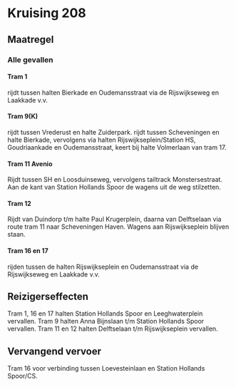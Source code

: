 # Kruising 208
## Maatregel
### Alle gevallen

#### Tram 1
rijdt tussen halten Bierkade en Oudemansstraat via de Rijswijkseweg en Laakkade v.v.

#### Tram 9(K)
rijdt tussen Vrederust en halte Zuiderpark.
rijdt tussen Scheveningen en halte Bierkade, vervolgens via halten Rijswijkseplein/Station HS, Goudriaankade en Oudemansstraat, keert bij halte Volmerlaan van tram 17.

#### Tram 11 Avenio
Rijdt tussen SH en Loosduinseweg, vervolgens tailtrack Monstersestraat.
Aan de kant van Station Hollands Spoor de wagens uit de weg stilzetten.

#### Tram 12
Rijdt van Duindorp t/m halte Paul Krugerplein, daarna van Delftselaan via route tram 11 naar Scheveningen Haven.
Wagens aan Rijswijkseplein blijven staan.

#### Tram 16 en 17
rijden tussen de halten Rijswijkseplein en Oudemansstraat via de Rijswijkseweg en Laakkade v.v.

## Reizigerseffecten
Tram 1, 16 en 17 halten Station Hollands Spoor en Leeghwaterplein vervallen.
Tram 9 halten Anna Bijnslaan t/m Station Hollands Spoor vervallen.
Tram 11 en 12 halten Delftselaan t/m Rijswijkseplein vervallen.

## Vervangend vervoer
Tram 16 voor verbinding tussen Loevesteinlaan en Station Hollands Spoor/CS.
